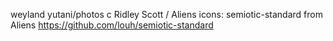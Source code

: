 weyland yutani/photos c Ridley Scott / Aliens 
icons: semiotic-standard from Aliens https://github.com/louh/semiotic-standard
